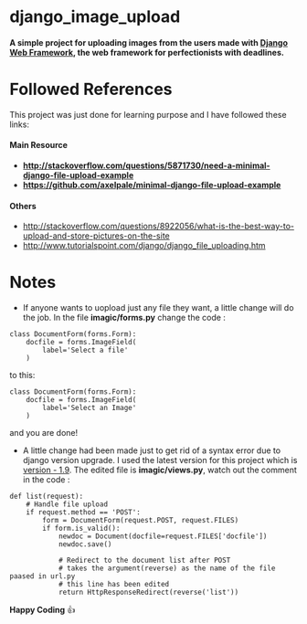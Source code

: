 # django_image_upload

#### A simple project for uploading images from the users made with [Django Web Framework](http://djangoproject.com), the web framework for perfectionists with deadlines.

# Followed References

This project was just done for learning purpose and I have followed these links:

#### Main Resource
* **http://stackoverflow.com/questions/5871730/need-a-minimal-django-file-upload-example**
* **https://github.com/axelpale/minimal-django-file-upload-example**

#### Others
* http://stackoverflow.com/questions/8922056/what-is-the-best-way-to-upload-and-store-pictures-on-the-site
* http://www.tutorialspoint.com/django/django_file_uploading.htm

# Notes
* If anyone wants to uopload just any file they want, a little change will do the job. In the file **imagic/forms.py** change the code :
```
class DocumentForm(forms.Form):
    docfile = forms.ImageField(
        label='Select a file'
    )
```
to this:
```
class DocumentForm(forms.Form):
    docfile = forms.ImageField(
        label='Select an Image'
    )
```
and you are done!

* A little change had been made just to get rid of a syntax error due to django version upgrade. I used the latest version for this project which is [version - 1.9](https://docs.djangoproject.com/en/1.9/releases/1.9/). The edited file is **imagic/views.py**, watch out the comment in the code :
```
def list(request):
    # Handle file upload
    if request.method == 'POST':
        form = DocumentForm(request.POST, request.FILES)
        if form.is_valid():
            newdoc = Document(docfile=request.FILES['docfile'])
            newdoc.save()

            # Redirect to the document list after POST
            # takes the argument(reverse) as the name of the file paased in url.py
            # this line has been edited
            return HttpResponseRedirect(reverse('list'))
```         

**Happy Coding** :+1:
